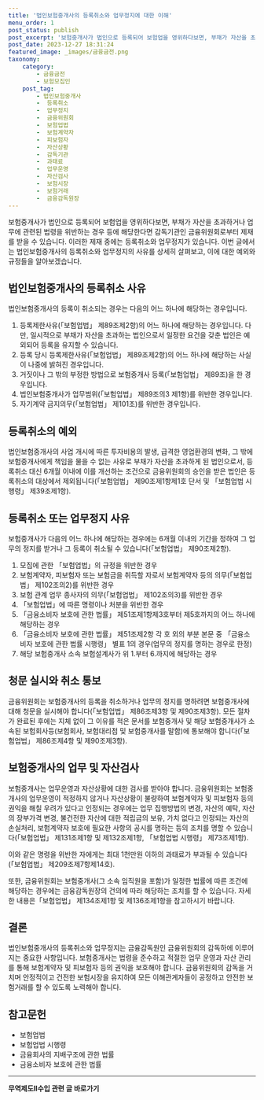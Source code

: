 ```yaml
---
title: '법인보험중개사의 등록취소와 업무정지에 대한 이해'
menu_order: 1
post_status: publish
post_excerpt: '보험중개사가 법인으로 등록되어 보험업을 영위하다보면, 부채가 자산을 초과하거나 업무에 관련된 법령을 위반하는 경우 등에 해당한다면 감독기관인 금융위원회로부터 제재를 받을 수 있습니다. 이러한 제재 중에는 등록취소와 업무정지가 있습니다. 이번 글에서는 법인보험중개사의 등록취소와 업무정지의 사유를 상세히 살펴보고, 이에 대한 예외와 규정들을 알아보겠습니다.'
post_date: 2023-12-27 18:31:24
featured_image: _images/금융금전.png
taxonomy:
    category:
        - 금융금전
        - 보험모집인
    post_tag:
        - 법인보험중개사
        -  등록취소
        -  업무정지
        -  금융위원회
        -  보험업법
        -  보험계약자
        -  피보험자
        -  자산상황
        -  감독기관
        -  과태료
        -  업무운영
        -  자산검사
        -  보험시장
        -  보험거래
        -  금융감독원장
---
```



보험중개사가 법인으로 등록되어 보험업을 영위하다보면, 부채가 자산을 초과하거나 업무에 관련된 법령을 위반하는 경우 등에 해당한다면 감독기관인 금융위원회로부터 제재를 받을 수 있습니다. 이러한 제재 중에는 등록취소와 업무정지가 있습니다. 이번 글에서는 법인보험중개사의 등록취소와 업무정지의 사유를 상세히 살펴보고, 이에 대한 예외와 규정들을 알아보겠습니다.

## 법인보험중개사의 등록취소 사유

법인보험중개사의 등록이 취소되는 경우는 다음의 어느 하나에 해당하는 경우입니다.

1. 등록제한사유(「보험업법」 제89조제2항)의 어느 하나에 해당하는 경우입니다. 다만, 일시적으로 부채가 자산을 초과하는 법인으로서 일정한 요건을 갖춘 법인은 예외되어 등록을 유지할 수 있습니다.
2. 등록 당시 등록제한사유(「보험업법」 제89조제2항)의 어느 하나에 해당하는 사실이 나중에 밝혀진 경우입니다.
3. 거짓이나 그 밖의 부정한 방법으로 보험중개사 등록(「보험업법」 제89조)을 한 경우입니다.
4. 법인보험중개사가 업무범위(「보험업법」 제89조의3 제1항)를 위반한 경우입니다.
5. 자기계약 금지의무(「보험업법」 제101조)를 위반한 경우입니다.

## 등록취소의 예외

법인보험중개사의 사업 개시에 따른 투자비용의 발생, 급격한 영업환경의 변화, 그 밖에 보험중개사에게 책임을 물을 수 없는 사유로 부채가 자산을 초과하게 된 법인으로서, 등록취소 대신 6개월 이내에 이를 개선하는 조건으로 금융위원회의 승인을 받은 법인은 등록취소의 대상에서 제외됩니다(「보험업법」 제90조제1항제1호 단서 및 「보험업법 시행령」 제39조제1항).

## 등록취소 또는 업무정지 사유

보험중개사가 다음의 어느 하나에 해당하는 경우에는 6개월 이내의 기간을 정하여 그 업무의 정지를 받거나 그 등록이 취소될 수 있습니다(「보험업법」 제90조제2항).

1. 모집에 관한 「보험업법」의 규정을 위반한 경우
2. 보험계약자, 피보험자 또는 보험금을 취득할 자로서 보험계약자 등의 의무(「보험업법」 제102조의2)를 위반한 경우
3. 보험 관계 업무 종사자의 의무(「보험업법」 제102조의3)를 위반한 경우
4. 「보험업법」에 따른 명령이나 처분을 위반한 경우
5. 「금융소비자 보호에 관한 법률」 제51조제1항제3호부터 제5호까지의 어느 하나에 해당하는 경우
6. 「금융소비자 보호에 관한 법률」 제51조제2항 각 호 외의 부분 본문 중 「금융소비자 보호에 관한 법률 시행령」 별표 1의 경우(업무의 정지를 명하는 경우로 한정)
7. 해당 보험중개사 소속 보험설계사가 위 1.부터 6.까지에 해당하는 경우

## 청문 실시와 취소 통보

금융위원회는 보험중개사의 등록을 취소하거나 업무의 정지를 명하려면 보험중개사에 대해 청문을 실시해야 합니다(「보험업법」 제86조제3항 및 제90조제3항). 모든 절차가 완료된 후에는 지체 없이 그 이유를 적은 문서를 보험중개사 및 해당 보험중개사가 소속된 보험회사등(보험회사, 보험대리점 및 보험중개사를 말함)에 통보해야 합니다(「보험업법」 제86조제4항 및 제90조제3항).

## 보험중개사의 업무 및 자산검사

보험중개사는 업무운영과 자산상황에 대한 검사를 받아야 합니다. 금융위원회는 보험중개사의 업무운영이 적정하지 않거나 자산상황이 불량하여 보험계약자 및 피보험자 등의 권익을 해칠 우려가 있다고 인정되는 경우에는 업무 집행방법의 변경, 자산의 예탁, 자산의 장부가격 변경, 불건전한 자산에 대한 적립금의 보유, 가치 없다고 인정되는 자산의 손실처리, 보험계약자 보호에 필요한 사항의 공시를 명하는 등의 조치를 명할 수 있습니다(「보험업법」 제131조제1항 및 제132조제1항, 「보험업법 시행령」 제73조제1항).


이와 같은 명령을 위반한 자에게는 최대 1천만원 이하의 과태료가 부과될 수 있습니다(「보험업법」 제209조제7항제14호).

또한, 금융위원회는 보험중개사(그 소속 임직원을 포함)가 일정한 법률에 따른 조건에 해당하는 경우에는 금융감독원장의 건의에 따라 해당하는 조치를 할 수 있습니다. 자세한 내용은「보험업법」 제134조제1항 및 제136조제1항을 참고하시기 바랍니다.

## 결론

법인보험중개사의 등록취소와 업무정지는 금융감독원인 금융위원회의 감독하에 이루어지는 중요한 사항입니다. 보험중개사는 법령을 준수하고 적절한 업무 운영과 자산 관리를 통해 보험계약자 및 피보험자 등의 권익을 보호해야 합니다. 금융위원회의 감독을 거치며 안정적이고 건전한 보험시장을 유지하여 모든 이해관계자들이 공정하고 안전한 보험거래를 할 수 있도록 노력해야 합니다.

## 참고문헌
- 보험업법
- 보험업법 시행령
- 금융회사의 지배구조에 관한 법률
- 금융소비자 보호에 관한 법률
<!-- wp:separator -->
<hr class="wp-block-separator has-alpha-channel-opacity"/>
<!-- /wp:separator -->

<!-- wp:group {"backgroundColor":"base","layout":{"type":"constrained"}} -->
<div class="wp-block-group has-base-background-color has-background"><!-- wp:paragraph {"align":"center","fontSize":"medium"} -->
<p class="has-text-align-center has-large-font-size"><strong>무역제도Ⅱ수입 관련 글 바로가기</strong></p>
<!-- /wp:paragraph -->


<!-- wp:latest-posts
{"categories":[{"id":14432,"count":19,"description":"","link":"https://uknowlaw.com/category/%eb%ac%b4%ec%97%ad%ec%a0%9c%eb%8f%84%e2%85%b1%ec%88%98%ec%9e%85/","name":"무역제도Ⅱ수입","slug":"무역제도Ⅱ수입","taxonomy":"category","parent":0,"meta":[],"_links":{"self":[{"href":"https://uknowlaw.com/wp-json/wp/v2/categories/14432"}],"collection":[{"href":"https://uknowlaw.com/wp-json/wp/v2/categories"}],"about":[{"href":"https://uknowlaw.com/wp-json/wp/v2/taxonomies/category"}],"wp:post_type":[{"href":"https://uknowlaw.com/wp-json/wp/v2/posts?categories=14432"}],"curies":[{"name":"wp","href":"https://api.w.org/{rel}","templated":true}]}}],"postsToShow":100,"excerptLength":28,"postLayout":"grid","columns":2,"featuredImageAlign":"left","featuredImageSizeSlug":"large","fontSize":"small"} /--></div>
<!-- /wp:group -->